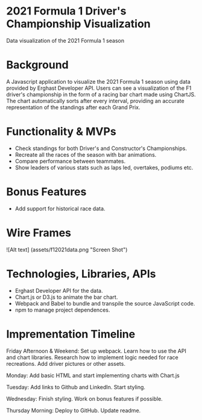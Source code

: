 # 2021 Formula 1 Driver's Championship Visualization
Data visualization of the 2021 Formula 1 season

# Background

A Javascript application to visualize the 2021 Formula 1 season using data provided by Erghast Developer API.
Users can see a visualization of the F1 driver's championship in the form of a racing bar chart made using ChartJS.
The chart automatically sorts after every interval, providing an accurate representation of the standings after
each Grand Prix.

# Functionality & MVPs

- Check standings for both Driver's and Constructor's Championships.
- Recreate all the races of the season with bar animations.
- Compare performance between teammates.
- Show leaders of various stats such as laps led, overtakes, podiums etc.

# Bonus Features
- Add support for historical race data.

# Wire Frames
![Alt text] (assets/f12021data.png "Screen Shot")

# Technologies, Libraries, APIs

- Erghast Developer API for the data.
- Chart.js or D3.js to animate the bar chart.
- Webpack and Babel to bundle and transpile the source JavaScript code.
- npm to manage project dependences.

# Imprementation Timeline

Friday Afternoon & Weekend: Set up webpack. Learn how to use the API and chart libraries. 
Research how to implement logic needed for race recreations. Add driver pictures or other assets.

Monday: Add basic HTML and start implementing charts with Chart.js

Tuesday: Add links to Github and LinkedIn. Start styling.

Wednesday: Finish styling. Work on bonus features if possible.

Thursday Morning: Deploy to GitHub. Update readme.

